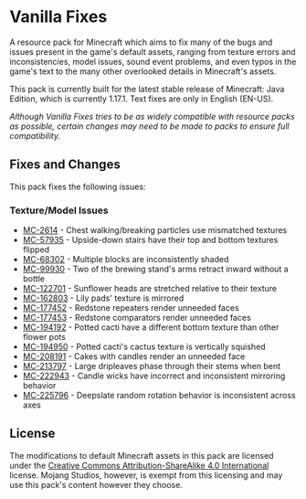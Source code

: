 # Vanilla Fixes

A resource pack for Minecraft which aims to fix many of the bugs and issues present in the game's default assets, ranging from texture errors and inconsistencies, model issues, sound event problems, and even typos in the game's text to the many other overlooked details in Minecraft's assets.

This pack is currently built for the latest stable release of Minecraft: Java Edition, which is currently 1.17.1. Text fixes are only in English (EN-US).

*Although Vanilla Fixes tries to be as widely compatible with resource packs as possible, certain changes may need to be made to packs to ensure full compatibility.*

## Fixes and Changes

This pack fixes the following issues:

### Texture/Model Issues

* [MC-2614](https://bugs.mojang.com/browse/MC-2614) - Chest walking/breaking particles use mismatched textures
* [MC-57935](https://bugs.mojang.com/browse/MC-57935) - Upside-down stairs have their top and bottom textures flipped
* [MC-68302](https://bugs.mojang.com/browse/MC-68302) - Multiple blocks are inconsistently shaded
* [MC-99930](https://bugs.mojang.com/browse/MC-99930) - Two of the brewing stand's arms retract inward without a bottle
* [MC-122701](https://bugs.mojang.com/browse/MC-122701) - Sunflower heads are stretched relative to their texture
* [MC-162803](https://bugs.mojang.com/browse/MC-162803) - Lily pads' texture is mirrored
* [MC-177452](https://bugs.mojang.com/browse/MC-177452) - Redstone repeaters render unneeded faces
* [MC-177453](https://bugs.mojang.com/browse/MC-177453) - Redstone comparators render unneeded faces
* [MC-194192](https://bugs.mojang.com/browse/MC-194192) - Potted cacti have a different bottom texture than other flower pots
* [MC-194950](https://bugs.mojang.com/browse/MC-194950) - Potted cacti's cactus texture is vertically squished
* [MC-208191](https://bugs.mojang.com/browse/MC-208191) - Cakes with candles render an unneeded face
* [MC-213797](https://bugs.mojang.com/browse/MC-213797) - Large dripleaves phase through their stems when bent
* [MC-222943](https://bugs.mojang.com/browse/MC-222943) - Candle wicks have incorrect and inconsistent mirroring behavior
* [MC-225796](https://bugs.mojang.com/browse/MC-225796) - Deepslate random rotation behavior is inconsistent across axes

## License

The modifications to default Minecraft assets in this pack are licensed under the [Creative Commons Attribution-ShareAlike 4.0 International](https://creativecommons.org/licenses/by-sa/4.0/) license. Mojang Studios, however, is exempt from this licensing and may use this pack's content however they choose.

